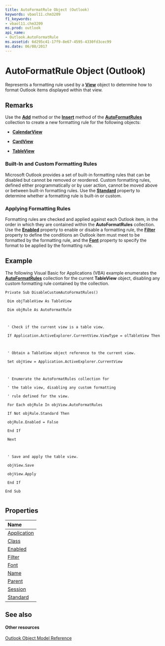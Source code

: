 ```yaml
---
title: AutoFormatRule Object (Outlook)
keywords: vbaol11.chm3209
f1_keywords:
- vbaol11.chm3209
ms.prod: outlook
api_name:
- Outlook.AutoFormatRule
ms.assetid: 6d295c41-17f9-8e67-4595-4330fd3cec99
ms.date: 06/08/2017
---
```



# AutoFormatRule Object (Outlook)

Represents a formatting rule used by a **[View](view-object-outlook.md)** object to determine how to format Outlook items displayed within that view.


## Remarks

Use the **[Add](autoformatrules-add-method-outlook.md)** method or the **[Insert](autoformatrules-insert-method-outlook.md)** method of the **[AutoFormatRules](autoformatrules-object-outlook.md)** collection to create a new formatting rule for the following objects:


- **[CalendarView](calendarview-object-outlook.md)**
    
- **[CardView](cardview-object-outlook.md)**
    
- **[TableView](tableview-object-outlook.md)**
    

### Built-In and Custom Formatting Rules

Microsoft Outlook provides a set of built-in formatting rules that can be disabled but cannot be removed or reordered. Custom formatting rules, defined either programmatically or by user action, cannot be moved above or between built-in formatting rules. Use the **[Standard](autoformatrule-standard-property-outlook.md)** property to determine whether a formatting rule is built-in or custom.


### Applying Formatting Rules

Formatting rules are checked and applied against each Outlook item, in the order in which they are contained within the **AutoFormatRules** collection. Use the **[Enabled](autoformatrule-enabled-property-outlook.md)** property to enable or disable a formatting rule, the **[Filter](autoformatrule-filter-property-outlook.md)** property to define the conditions an Outlook item must meet to be formatted by the formatting rule, and the **[Font](autoformatrule-font-property-outlook.md)** property to specify the format to be applied by the formatting rule.


## Example

The following Visual Basic for Applications (VBA) example enumerates the **[AutoFormatRules](tableview-autoformatrules-property-outlook.md)** collection for the current **TableView** object, disabling any custom formatting rule contained by the collection.


```
Private Sub DisableCustomAutoFormatRules() 
 
 Dim objTableView As TableView 
 
 Dim objRule As AutoFormatRule 
 
 
 
 ' Check if the current view is a table view. 
 
 If Application.ActiveExplorer.CurrentView.ViewType = olTableView Then 
 
 
 
 ' Obtain a TableView object reference to the current view. 
 
 Set objView = Application.ActiveExplorer.CurrentView 
 
 
 
 ' Enumerate the AutoFormatRules collection for 
 
 ' the table view, disabling any custom formatting 
 
 ' rule defined for the view. 
 
 For Each objRule In objView.AutoFormatRules 
 
 If Not objRule.Standard Then 
 
 objRule.Enabled = False 
 
 End If 
 
 Next 
 
 
 
 ' Save and apply the table view. 
 
 objView.Save 
 
 objView.Apply 
 
 End If 
 
End Sub 
 

```


## Properties



|**Name**|
|:-----|
|[Application](autoformatrule-application-property-outlook.md)|
|[Class](autoformatrule-class-property-outlook.md)|
|[Enabled](autoformatrule-enabled-property-outlook.md)|
|[Filter](autoformatrule-filter-property-outlook.md)|
|[Font](autoformatrule-font-property-outlook.md)|
|[Name](autoformatrule-name-property-outlook.md)|
|[Parent](autoformatrule-parent-property-outlook.md)|
|[Session](autoformatrule-session-property-outlook.md)|
|[Standard](autoformatrule-standard-property-outlook.md)|

## See also


#### Other resources


[Outlook Object Model Reference](http://msdn.microsoft.com/library/73221b13-d8d8-99b8-3394-b95dbbfd5ddc%28Office.15%29.aspx)
